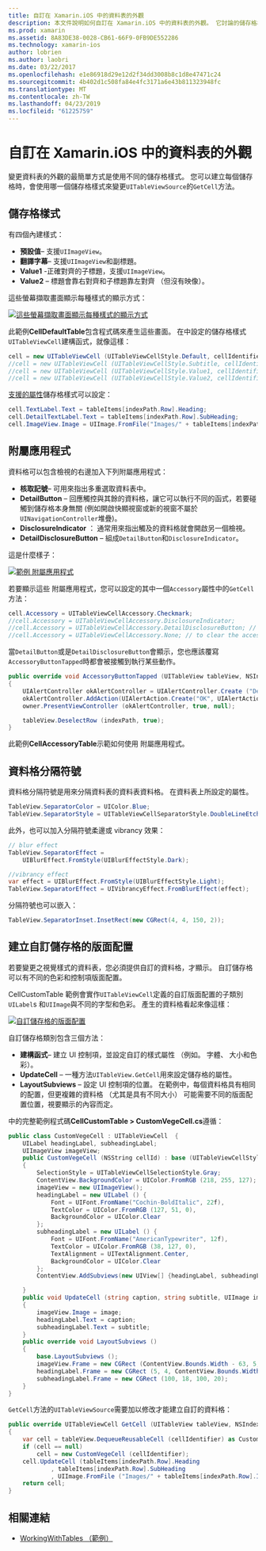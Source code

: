 ```yaml
---
title: 自訂在 Xamarin.iOS 中的資料表的外觀
description: 本文件說明如何自訂在 Xamarin.iOS 中的資料表的外觀。 它討論的儲存格樣式、 附屬應用程式、 資料格分隔符號，以及自訂的資料格的版面配置。
ms.prod: xamarin
ms.assetid: 8A83DE38-0028-CB61-66F9-0FB9DE552286
ms.technology: xamarin-ios
author: lobrien
ms.author: laobri
ms.date: 03/22/2017
ms.openlocfilehash: e1e86918d29e12d2f34dd3008b8c1d8e47471c24
ms.sourcegitcommit: 4b402d1c508fa84e4fc3171a6e43b811323948fc
ms.translationtype: MT
ms.contentlocale: zh-TW
ms.lasthandoff: 04/23/2019
ms.locfileid: "61225759"
---
```

# <a name="customizing-a-tables-appearance-in-xamarinios"></a>自訂在 Xamarin.iOS 中的資料表的外觀

變更資料表的外觀的最簡單方式是使用不同的儲存格樣式。 您可以建立每個儲存格時，會使用哪一個儲存格樣式來變更`UITableViewSource`的`GetCell`方法。

## <a name="cell-styles"></a>儲存格樣式

有四個內建樣式：

-  **預設值**– 支援`UIImageView`。
-  **翻譯字幕**– 支援`UIImageView`和副標題。
-  **Value1** -正確對齊的子標題，支援`UIImageView`。
-  **Value2** – 標題會靠右對齊和子標題靠左對齊 （但沒有映像）。


這些螢幕擷取畫面顯示每種樣式的顯示方式：

 [![](customizing-table-appearance-images/image7.png "這些螢幕擷取畫面顯示每種樣式的顯示方式")](customizing-table-appearance-images/image7.png#lightbox)

此範例**CellDefaultTable**包含程式碼來產生這些畫面。 在中設定的儲存格樣式`UITableViewCell`建構函式，就像這樣：

```csharp
cell = new UITableViewCell (UITableViewCellStyle.Default, cellIdentifier);
//cell = new UITableViewCell (UITableViewCellStyle.Subtitle, cellIdentifier);
//cell = new UITableViewCell (UITableViewCellStyle.Value1, cellIdentifier);
//cell = new UITableViewCell (UITableViewCellStyle.Value2, cellIdentifier);
```

[支援的屬性](xref:UIKit.UITableViewCell)儲存格樣式可以設定：

```csharp
cell.TextLabel.Text = tableItems[indexPath.Row].Heading;
cell.DetailTextLabel.Text = tableItems[indexPath.Row].SubHeading;
cell.ImageView.Image = UIImage.FromFile("Images/" + tableItems[indexPath.Row].ImageName); // don't use for Value2
```

## <a name="accessories"></a>附屬應用程式

資料格可以包含檢視的右邊加入下列附屬應用程式：

-   **核取記號**– 可用來指出多重選取資料表中。
-   **DetailButton** – 回應觸控與其餘的資料格，讓它可以執行不同的函式，若要碰觸到儲存格本身無關 (例如開啟快顯視窗或新的視窗不屬於`UINavigationController`堆疊)。
-   **DisclosureIndicator** ： 通常用來指出觸及的資料格就會開啟另一個檢視。
-   **DetailDisclosureButton** – 組成`DetailButton`和`DisclosureIndicator`。


這是什麼樣子：

 [![](customizing-table-appearance-images/image8.png "範例 附屬應用程式")](customizing-table-appearance-images/image8.png#lightbox)

若要顯示這些 附屬應用程式，您可以設定的其中一個`Accessory`屬性中的`GetCell`方法：

```csharp
cell.Accessory = UITableViewCellAccessory.Checkmark;
//cell.Accessory = UITableViewCellAccessory.DisclosureIndicator;
//cell.Accessory = UITableViewCellAccessory.DetailDisclosureButton; // implement AccessoryButtonTapped
//cell.Accessory = UITableViewCellAccessory.None; // to clear the accessory
```

當`DetailButton`或是`DetailDisclosureButton`會顯示，您也應該覆寫`AccessoryButtonTapped`時都會被接觸到執行某些動作。

```csharp
public override void AccessoryButtonTapped (UITableView tableView, NSIndexPath indexPath)
{
    UIAlertController okAlertController = UIAlertController.Create ("DetailDisclosureButton Touched", tableItems[indexPath.Row].Heading, UIAlertControllerStyle.Alert);
    okAlertController.AddAction(UIAlertAction.Create("OK", UIAlertActionStyle.Default, null));
    owner.PresentViewController (okAlertController, true, null);

    tableView.DeselectRow (indexPath, true);
}
```

此範例**CellAccessoryTable**示範如何使用 附屬應用程式。

## <a name="cell-separators"></a>資料格分隔符號

資料格分隔符號是用來分隔資料表的資料表資料格。 在資料表上所設定的屬性。

```csharp
TableView.SeparatorColor = UIColor.Blue;
TableView.SeparatorStyle = UITableViewCellSeparatorStyle.DoubleLineEtched;
```

此外，也可以加入分隔符號柔邊或 vibrancy 效果：

```csharp
// blur effect
TableView.SeparatorEffect =
    UIBlurEffect.FromStyle(UIBlurEffectStyle.Dark);

//vibrancy effect
var effect = UIBlurEffect.FromStyle(UIBlurEffectStyle.Light);
TableView.SeparatorEffect = UIVibrancyEffect.FromBlurEffect(effect);
```

分隔符號也可以嵌入：

```csharp
TableView.SeparatorInset.InsetRect(new CGRect(4, 4, 150, 2));
```

## <a name="creating-custom-cell-layouts"></a>建立自訂儲存格的版面配置

若要變更之視覺樣式的資料表，您必須提供自訂的資料格，才顯示。 自訂儲存格可以有不同的色彩和控制項版面配置。

CellCustomTable 範例會實作`UITableViewCell`定義的自訂版面配置的子類別`UILabel`s 和`UIImage`與不同的字型和色彩。 產生的資料格看起來像這樣：

 [![](customizing-table-appearance-images/image9.png "自訂儲存格的版面配置")](customizing-table-appearance-images/image9.png#lightbox)

自訂儲存格類別包含三個方法：

-   **建構函式**– 建立 UI 控制項，並設定自訂的樣式屬性 （例如。 字體、 大小和色彩）。
-   **UpdateCell** – 一種方法`UITableView.GetCell`用來設定儲存格的屬性。
-   **LayoutSubviews** – 設定 UI 控制項的位置。 在範例中，每個資料格具有相同的配置，但更複雜的資料格 （尤其是具有不同大小） 可能需要不同的版面配置位置，視要顯示的內容而定。


中的完整範例程式碼**CellCustomTable > CustomVegeCell.cs**遵循：

```csharp
public class CustomVegeCell : UITableViewCell  {
    UILabel headingLabel, subheadingLabel;
    UIImageView imageView;
    public CustomVegeCell (NSString cellId) : base (UITableViewCellStyle.Default, cellId)
    {
        SelectionStyle = UITableViewCellSelectionStyle.Gray;
        ContentView.BackgroundColor = UIColor.FromRGB (218, 255, 127);
        imageView = new UIImageView();
        headingLabel = new UILabel () {
            Font = UIFont.FromName("Cochin-BoldItalic", 22f),
            TextColor = UIColor.FromRGB (127, 51, 0),
            BackgroundColor = UIColor.Clear
        };
        subheadingLabel = new UILabel () {
            Font = UIFont.FromName("AmericanTypewriter", 12f),
            TextColor = UIColor.FromRGB (38, 127, 0),
            TextAlignment = UITextAlignment.Center,
            BackgroundColor = UIColor.Clear
        };
        ContentView.AddSubviews(new UIView[] {headingLabel, subheadingLabel, imageView});

    }
    public void UpdateCell (string caption, string subtitle, UIImage image)
    {
        imageView.Image = image;
        headingLabel.Text = caption;
        subheadingLabel.Text = subtitle;
    }
    public override void LayoutSubviews ()
    {
        base.LayoutSubviews ();
        imageView.Frame = new CGRect (ContentView.Bounds.Width - 63, 5, 33, 33);
        headingLabel.Frame = new CGRect (5, 4, ContentView.Bounds.Width - 63, 25);
        subheadingLabel.Frame = new CGRect (100, 18, 100, 20);
    }
}
```

`GetCell`方法的`UITableViewSource`需要加以修改才能建立自訂的資料格：

```csharp
public override UITableViewCell GetCell (UITableView tableView, NSIndexPath indexPath)
{
    var cell = tableView.DequeueReusableCell (cellIdentifier) as CustomVegeCell;
    if (cell == null)
        cell = new CustomVegeCell (cellIdentifier);
    cell.UpdateCell (tableItems[indexPath.Row].Heading
            , tableItems[indexPath.Row].SubHeading
            , UIImage.FromFile ("Images/" + tableItems[indexPath.Row].ImageName) );
    return cell;
}
```



## <a name="related-links"></a>相關連結

- [WorkingWithTables （範例）](https://developer.xamarin.com/samples/monotouch/WorkingWithTables)
